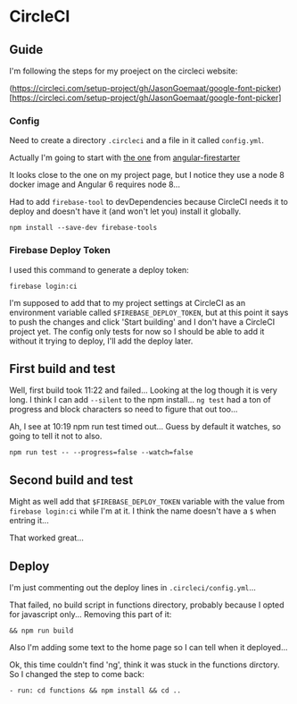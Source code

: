 # CircleCI

## Guide

I'm following the steps for my proeject on the circleci website:

(https://circleci.com/setup-project/gh/JasonGoemaat/google-font-picker)[https://circleci.com/setup-project/gh/JasonGoemaat/google-font-picker]

### Config

Need to create a directory `.circleci` and a file in it called `config.yml`.

Actually I'm going to start with [the one](https://github.com/codediodeio/angular-firestarter/blob/master/.circleci/config.yml) from [angular-firestarter](https://github.com/codediodeio/angular-firestarter)

It looks close to the one on my project page, but I notice they use a node 8
docker image and Angular 6 requires node 8...

Had to add `firebase-tool` to devDependencies because CircleCI needs it to
deploy and doesn't have it (and won't let you) install it globally.

    npm install --save-dev firebase-tools

### Firebase Deploy Token

I used this command to generate a deploy token:

    firebase login:ci

I'm supposed to add that to my project settings at CircleCI as an environment
variable called `$FIREBASE_DEPLOY_TOKEN`, but at this point it says to push the
changes and click 'Start building' and I don't have a CircleCI project yet.
The config only tests for now so I should be able to add it without it
trying to deploy, I'll add the deploy later.

## First build and test

Well, first build took 11:22 and failed...  Looking at the log though it is
very long.  I think I can add `--silent` to the npm install...  `ng test`
had a ton of progress and block characters so need to figure that out too...

Ah, I see at 10:19 npm run test timed out...  Guess by default it watches,
so going to tell it not to also.

    npm run test -- --progress=false --watch=false

## Second build and test

Might as well add that `$FIREBASE_DEPLOY_TOKEN` variable with the value from
`firebase login:ci` while I'm at it.  I think the name doesn't have a
`$` when entring it...

That worked great...

## Deploy

I'm just commenting out the deploy lines in `.circleci/config.yml`...

That failed, no build script in functions directory, probably because
I opted for javascript only...  Removing this part of it:

    && npm run build

Also I'm adding some text to the home page so I can tell when it deployed...

Ok, this time couldn't find 'ng', think it was stuck in the functions
dirctory.  So I changed the step to come back:

    - run: cd functions && npm install && cd ..
